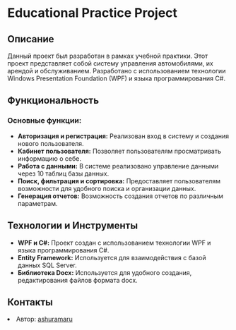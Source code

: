 <body>
    <h1>Educational Practice Project</h1>
    <h2>Описание</h2>
    <p>Данный проект был разработан в рамках учебной практики. Этот проект представляет собой систему управления автомобилями, их арендой и обслуживанием. Разработано с использованием технологии Windows Presentation Foundation (WPF) и языка программирования C#.</p>
    <h2>Функциональность</h2>
    <h3>Основные функции:</h3>
    <ul>
        <li><strong>Авторизация и регистрация:</strong> Реализован вход в систему и создания нового пользователя.</li>
        <li><strong>Кабинет пользователя:</strong> Позволяет пользователям просматривать информацию о себе.</li>
        <li><strong>Работа с данными:</strong> В системе реализовано управление данными через 10 таблиц базы данных.</li>
        <li><strong>Поиск, фильтрация и сортировка:</strong> Предоставляет пользователям возможности для удобного поиска и организации данных.</li>
        <li><strong>Генерация отчетов:</strong> Возможность создания отчетов по различным параметрам.</li>
    </ul> 
      <h2>Технологии и Инструменты</h2>
    <ul>
        <li><strong>WPF и C#:</strong> Проект создан с использованием технологии WPF и языка программирования C#.</li>
        <li><strong>Entity Framework:</strong> Используется для взаимодействия с базой данных SQL Server.</li>
        <li><strong>Библиотека Docx:</strong> Используется для удобного создания, редактирования файлов формата docx.</li>
    </ul>
    <h2>Контакты</h2>
    <li>Автор: <a href="https://github.com/Ashurumaru/">ashuramaru</a></li>
</body>
